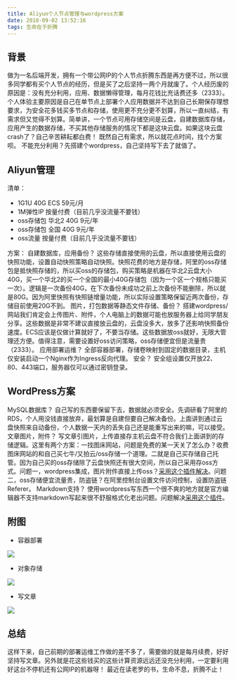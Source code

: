```yaml
---
title: Aliyun个人节点管理与wordpress方案
date: 2018-09-02 13:52:16
tags: 生命在于折腾
---
```


背景
--

做为一名后端开发，拥有一个带公网IP的个人节点折腾东西是再方便不过，所以很多同学都有买个人节点的经历，但是买了之后坚持一两个月就废了。个人经历废的原因是：没有充分利用，应用、数据懒得管理，每月花钱比充话费还多（2333）。 个人体验主要原因是自己在单节点上部署个人应用数据并不达到自己长期保存理想要求，为安全花多钱买多节点和存储，使用更不充分更不划算，所以一直纠结，有需求但又觉得不划算。简单讲，一个节点可用存储空间是云盘，自建数据库存储，应用产生的数据存储，不买其他存储服务的情况下都是这块云盘。如果这块云盘crash了？自己辛苦耕耘都白费！ 既然自己有需求，所以就花点时间，找个方案呗。 不能充分利用？先搭建个wordpress，自己坚持写下去了就值了。

Aliyun管理
--------

清单：

*   1G1U 40G ECS 59元/月
*   1M弹性IP 按量付费（目前几乎没流量不要钱）
*   oss存储包 华北2 40G 9元/年
*   oss存储包 全国 40G 9元/年
*   oss流量 按量付费（目前几乎没流量不要钱）

方案： 自建数据库，应用备份？ 这些存储直接使用的云盘，所以直接使用云盘的快照功能，设置自动快照策略自动快照。快照花费的地方是存储，阿里的oss存储包是抵快照存储的，所以买oss的存储包，购买策略是机器在华北2云盘大小40G，买一个华北2的买一个全国的最小40G存储包（因为一个区一个规格只能买一次）。逻辑是一次备份40G，在下次备份未成功之前上次备份不能删除，所以就是80G。因为阿里快照有快照链增量功能，所以实际设置策略保留近两次备份，存储目前使用20G不到。 图片，打包数据等静态文件存储、备份？ 搭建wordpress/网站我们肯定会上传图片、附件，个人电脑上的数据可能也放服务器上给同学朋友分享。这些数据是非常不建议直接放云盘的，云盘没多大，放多了还影响快照备份速度。ECS应该是仅做计算就好了，不要当存储。这些数据放oss就好，无限大管理还方便。值得注意，需要设置好oss访问策略，oss存储便宜但是流量贵（2333）。 应用部署运维？ 全部容器部署，存储卷映射到固定的数据目录，主机仅安装启动一个Nginx作为Ingress反向代理。 安全？ 安全组设置仅开放22、80、443端口，服务器仅可以通过密钥登录。

WordPress方案
-----------

MySQL数据库？ 自己写的东西要保留下去，数据就必须安全。先调研看了阿里的RDS，个人用没钱直接放弃，最划算是自建但要自己解决备份。上面讲到通过云盘快照来自动备份，个人数据一天内的丢失自己还是能重写出来的嘛，可以接受。 文章图片，附件？ 写文章引图片，上传直接存主机云盘不符合我们上面讲到的存储逻辑。这里有两个方案：一找图床网站，问题是免费的某一天关了怎么办？收费图床网站的和自己买七牛/又拍云/oss存储一个道理。二就是自己买存储自己托管。因为自己买的oss存储除了云盘快照还有很大空间，所以自己采用存oss方式。问题一，wordpress集成，图片附件直接上传oss？[采用这个插件解决](https://www.xiaomac.com/2016121895.html "采用这个插件")。问题二，oss存储便宜流量贵，防盗链？在阿里控制台设置文件访问控制，设置防盗链Referer。 Markdown支持？ 使用wordpress写东西一个很不爽的地方就是官方编辑器不支持markdown写起来很不舒服格式化老出问题。问题解决[采用这个插件](https://github.com/JaxsonWang/WP-Editor.md "采用这个插件")。

附图
--

*   容器部署

![](https://oss-blog.arvintian.cn/2018/09/2018-09-02-132933%E7%9A%84%E5%B1%8F%E5%B9%95%E6%88%AA%E5%9B%BE.png?x-oss-process=image/resize,m_fill,w_1024,h_145)

*   对象存储

![](https://oss-blog.arvintian.cn/2018/09/2018-09-02-133140%E7%9A%84%E5%B1%8F%E5%B9%95%E6%88%AA%E5%9B%BE.png?x-oss-process=image/resize,m_fill,w_1024,h_366)

*   写文章

![](https://oss-blog.arvintian.cn/2018/09/2018-09-02-133003%E7%9A%84%E5%B1%8F%E5%B9%95%E6%88%AA%E5%9B%BE.png?x-oss-process=image/resize,m_fill,w_1024,h_491)

总结
--

这样下来，自己前期的部署运维工作做的差不多了，需要做的就是每月续费，好好坚持写文章。另外就是花这些钱买的这些计算资源远远还没充分利用，一定要利用好这台不停机还有公网IP的机器呀！ 最近在读老罗的书，生命不息，折腾不止！
